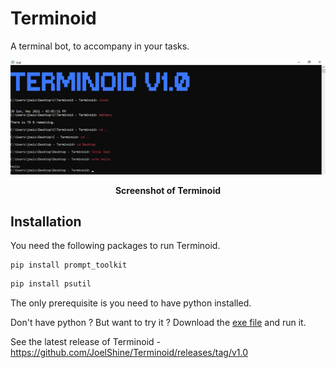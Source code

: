 # Terminoid
A terminal bot, to accompany in your tasks.

<img src = "https://github.com/JoelShine/Terminoid/blob/main/images/terminoid.png" >
<p align="center">
  <b> Screenshot of Terminoid </b>
  </p>
  
Installation
------------
You need the following packages to run Terminoid.

```batchfile
pip install prompt_toolkit
```
```cmd
pip install psutil
```

The only prerequisite is you need to have python installed.

Don't have python ? But want to try it ? Download the [exe file](https://github.com/JoelShine/Terminoid/releases/download/v1.0/terminoid.exe) and run it.

See the latest release of Terminoid - https://github.com/JoelShine/Terminoid/releases/tag/v1.0
